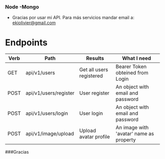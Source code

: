 ### Node -Mongo

- Gracias por usar mi API. Para más servicios mandar email a: ekiolivier@gmail.com

# Endpoints

Verb  | Path | Results | What I need
--- | --- | --- | ---
GET  | api/v1/users | Get all users registered | Bearer Token obteined from Login
POST  | api/v1/users/register | User register | An object with email and password
POST  | api/v1/users/login| User login | An object with email and password
POST  | api/v1/image/upload | Upload avatar profile | An image with 'avatar' name as property




###Gracias

